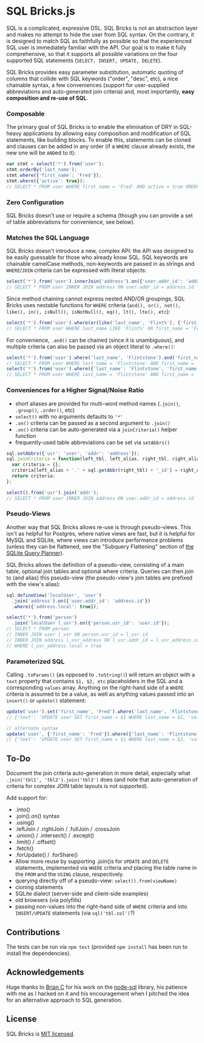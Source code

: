 # SQL Bricks.js

SQL is a complicated, expressive DSL. SQL Bricks is not an abstraction layer and makes no attempt to hide the user from SQL syntax. On the contrary, it is designed to match SQL as faithfully as possible so that the experienced SQL user is immediately familiar with the API. Our goal is to make it fully comprehensive, so that it supports all possible variations on the four supported SQL statements (`SELECT, INSERT, UPDATE, DELETE`).

SQL Bricks provides easy parameter substitution, automatic quoting of columns that collide with SQL keywords ("order", "desc", etc), a nice chainable syntax, a few conveniences (support for user-supplied abbreviations and auto-generated join criteria) and, most importantly, **easy composition and re-use of SQL**.

### Composable

The primary goal of SQL Bricks is to enable the elimination of DRY in SQL-heavy applications by allowing easy composition and modification of SQL statements, like building blocks. To enable this, statements can be cloned and clauses can be added in any order (if a `WHERE` clause already exists, the new one will be `AND`ed to it):

```javascript
var stmt = select('*').from('user');
stmt.orderBy('last_name');
stmt.where({'first_name': 'Fred'});
stmt.where({'active': true});
// SELECT * FROM user WHERE first_name = 'Fred' AND active = true ORDER BY last_name
```

### Zero Configuration

SQL Bricks doesn't use or require a schema (though you can provide a set of table abbreviations for convenience, see below).

### Matches the SQL Language

SQL Bricks doesn't introduce a new, complex API: the API was designed to be easily guessable for those who already know SQL. SQL keywords are chainable camelCase methods, non-keywords are passed in as strings and `WHERE`/`JOIN` criteria can be expressed with literal objects:

```javascript
select('*').from('user').innerJoin('address').on({'user.addr_id': 'address.id'});
// SELECT * FROM user INNER JOIN address ON user.addr_id = address.id
```

Since method chaining cannot express nested AND/OR groupings, SQL Bricks uses nestable functions for `WHERE` criteria (`and(), or(), not(), like(), in(), isNull(), isNotNull(), eq(), lt(), lte(), etc`):

```javascript
select('*').from('user').where(or(like('last_name', 'Flint%'), {'first_name': 'Fred'}));
// SELECT * FROM user WHERE last_name LIKE 'Flint%' OR first_name = 'Fred'
```

For convenience, `.and()` can be chained (since it is unambiguous), and multiple criteria can also be passed via an object literal to `.where()`:

```javascript
select('*').from('user').where('last_name', 'Flintstone').and('first_name', 'Fred');
// SELECT * FROM user WHERE last_name = 'Flintstone' AND first_name = 'Fred'
select('*').from('user').where({'last_name': 'Flintstone', 'first_name': 'Fred'});
// SELECT * FROM user WHERE last_name = 'Flintstone' AND first_name = 'Fred'
```

### Conveniences for a Higher Signal/Noise Ratio

* short aliases are provided for multi-word method names (`.join()`, `.group()`, `.order()`, etc)
* `select()` with no arguments defaults to `'*'`
* `.on()` criteria can be passed as a second argument to `.join()`
* `.on()` criteria can be auto-generated via a `joinCriteria()` helper function
* frequently-used table abbreviations can be set via `setAbbrs()`

```javascript
sql.setAbbrs({'usr': 'user', 'addr': 'address'});
sql.joinCriteria = function(left_tbl, left_alias, right_tbl, right_alias) {
  var criteria = {};
  criteria[left_alias + '.' + sql.getAbbr(right_tbl) + '_id'] = right_alias + '.id';
  return criteria;
};

select().from('usr').join('addr');
// SELECT * FROM user INNER JOIN address ON user.addr_id = address.id
```

### Pseudo-Views

Another way that SQL Bricks allows re-use is through pseudo-views. This isn't as helpful for Postgres, where native views are fast, but it is helpful for MySQL and SQLite, where views can introduce performance problems (unless they can be flattened, see the "Subquery Flattening" section of [the SQLite Query Planner](http://www.sqlite.org/optoverview.html)).

SQL Bricks allows the definition of a pseudo-view, consisting of a main table, optional join tables and optional where criteria. Queries can then join to (and alias) this pseudo-view (the pseudo-view's join tables are prefixed with the view's alias):

```javascript
sql.defineView('localUser', 'user')
  .join('address').on({'user.addr_id': 'address.id'})
  .where({'address.local': true});

select('*').from('person')
  .join('localUser l_usr').on({'person.usr_id': 'user.id'});
// SELECT * FROM person
// INNER JOIN user l_usr ON person.usr_id = l_usr.id
// INNER JOIN address l_usr_address ON l_usr.addr_id = l_usr_address.id
// WHERE l_usr_address.local = true
```

### Parameterized SQL

Calling `.toParams()` (as opposed to `.toString()`) will return an object with a `text` property that contains `$1, $2, etc` placeholders in the SQL and a corresponding `values` array. Anything on the right-hand side of a `WHERE` criteria is assumed to be a value, as well as anything values passed into an `insert()` or `update()` statement:

```javascript
update('user').set('first_name', 'Fred').where('last_name', 'Flintstone').toParams();
// {'text': 'UPDATE user SET first_name = $1 WHERE last_name = $2, 'values': ['Fred', 'Flintstone']}

// alternate syntax
update('user', {'first_name': 'Fred'}).where({'last_name': 'Flintstone'}).toParams();
// {'text': 'UPDATE user SET first_name = $1 WHERE last_name = $2, 'values': ['Fred', 'Flintstone']}
```

## To-Do

Document the join criteria auto-generation in more detail, especially what `.join('tbl1', 'tbl2').join('tbl3')` does (and note that auto-generation of criteria for complex JOIN table layouts is not supported).

Add support for:

* .into()
* .join().on() syntax
* .using()
* .leftJoin / .rightJoin / .fullJoin / .crossJoin
* .union() / .intersect() / .except()
* .limit() / .offset()
* .fetch()
* .forUpdate() / .forShare()
* Allow more reuse by supporting .join()s for `UPDATE` and `DELETE` statements, implemented via `WHERE` criteria and placing the table name in the `FROM` and the `USING` clause, respectively.
* querying directly off of a pseudo-view: `select().from(viewName)`
* cloning statements
* SQLite dialect (server-side and client-side examples)
* old browsers (via polyfills)
* passing non-values into the right-hand side of `WHERE` criteria and into `INSERT/UPDATE` statements (via `sql('tbl.col')`?)

## Contributions

The tests can be run via `npm test` (provided `npm install` has been run to install the dependencies).

## Acknowledgements

Huge thanks to [Brian C](https://github.com/brianc) for his work on the [node-sql](https://github.com/brianc/node-sql) library, his patience with me as I hacked on it and his encouragement when I pitched the idea for an alternative approach to SQL generation.

## License

SQL Bricks is [MIT licensed](https://github.com/CSNW/sql-bricks/raw/master/LICENSE.md).
